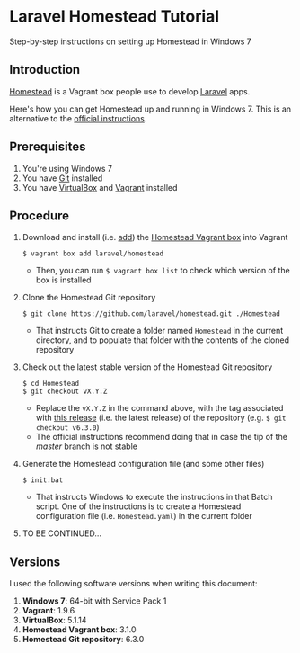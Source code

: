 # Laravel Homestead Tutorial
Step-by-step instructions on setting up Homestead in Windows 7

## Introduction

[Homestead](https://laravel.com/docs/homestead) is a Vagrant box people use to develop [Laravel](https://laravel.com) apps.

Here's how you can get Homestead up and running in Windows 7. This is an alternative to the [official instructions](https://laravel.com/docs/homestead#installation-and-setup).

## Prerequisites

1. You're using Windows 7
2. You have [Git](https://git-scm.com/docs/git-clone) installed
3. You have [VirtualBox](https://www.virtualbox.org) and [Vagrant](https://www.vagrantup.com) installed

## Procedure

1. Download and install (i.e. [add](https://www.vagrantup.com/docs/cli/box.html#box-add)) the [Homestead Vagrant box](https://app.vagrantup.com/laravel/boxes/homestead) into Vagrant

    ```
    $ vagrant box add laravel/homestead
    ```
    
    * Then, you can run `$ vagrant box list` to check which version of the box is installed
    
2. Clone the Homestead Git repository

    ```
    $ git clone https://github.com/laravel/homestead.git ./Homestead
    ```
    
    * That instructs Git to create a folder named `Homestead` in the current directory, and to populate that folder with the contents of the cloned repository
    
3. Check out the latest stable version of the Homestead Git repository

    ```
    $ cd Homestead
    $ git checkout vX.Y.Z
    ```
    
    * Replace the `vX.Y.Z` in the command above, with the tag associated with [this release](https://github.com/laravel/homestead/releases/latest) (i.e. the latest release) of the repository (e.g. `$ git checkout v6.3.0`)
    * The official instructions recommend doing that in case the tip of the *master* branch is not stable

4. Generate the Homestead configuration file (and some other files)

    ```
    $ init.bat
    ```
    
    * That instructs Windows to execute the instructions in that Batch script. One of the instructions is to create a Homestead configuration file (i.e. `Homestead.yaml`) in the current folder
    
5. TO BE CONTINUED...

## Versions

I used the following software versions when writing this document:
1. **Windows 7**: 64-bit with Service Pack 1
2. **Vagrant**: 1.9.6
3. **VirtualBox**: 5.1.14
4. **Homestead Vagrant box**: 3.1.0
5. **Homestead Git repository**: 6.3.0
